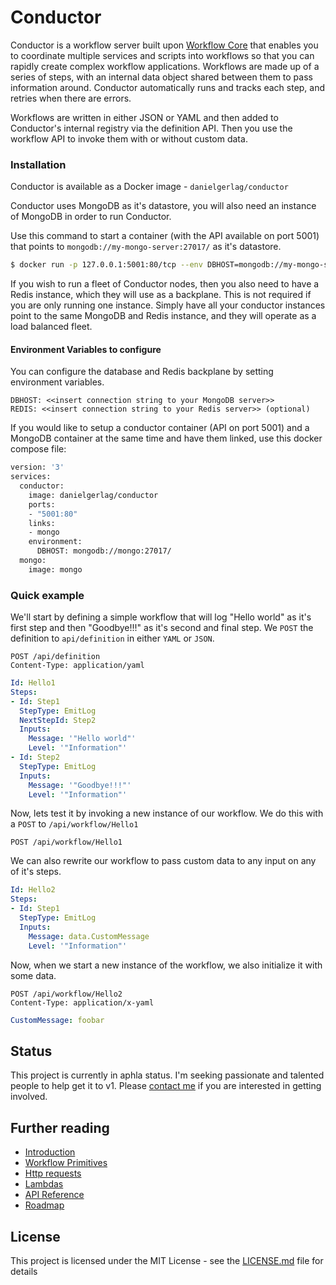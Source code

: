 # Conductor

Conductor is a workflow server built upon [Workflow Core](https://github.com/danielgerlag/workflow-core) that enables you to coordinate multiple services and scripts into workflows so that you can rapidly create complex workflow applications. Workflows are made up of a series of steps, with an internal data object shared between them to pass information around.  Conductor automatically runs and tracks each step, and retries when there are errors.

Workflows are written in either JSON or YAML and then added to Conductor's internal registry via the definition API.  Then you use the workflow API to invoke them with or without custom data.

### Installation

Conductor is available as a Docker image - `danielgerlag/conductor`

Conductor uses MongoDB as it's datastore, you will also need an instance of MongoDB in order to run Conductor.

Use this command to start a container (with the API available on port 5001) that points to `mongodb://my-mongo-server:27017/` as it's datastore.

```bash
$ docker run -p 127.0.0.1:5001:80/tcp --env DBHOST=mongodb://my-mongo-server:27017/ danielgerlag/conductor
```

If you wish to run a fleet of Conductor nodes, then you also need to have a Redis instance, which they will use as a backplane.  This is not required if you are only running one instance.
Simply have all your conductor instances point to the same MongoDB and Redis instance, and they will operate as a load balanced fleet.

#### Environment Variables to configure

You can configure the database and Redis backplane by setting environment variables.
```
DBHOST: <<insert connection string to your MongoDB server>>
REDIS: <<insert connection string to your Redis server>> (optional)
```

If you would like to setup a conductor container (API on port 5001) and a MongoDB container at the same time and have them linked, use this docker compose file:

```Dockerfile
version: '3'
services:
  conductor:
    image: danielgerlag/conductor
    ports:
    - "5001:80"
    links:
    - mongo
    environment:
      DBHOST: mongodb://mongo:27017/
  mongo:
    image: mongo
```

### Quick example

We'll start by defining a simple workflow that will log "Hello world" as it's first step and then "Goodbye!!!" as it's second and final step.  We `POST` the definition to `api/definition` in either `YAML` or `JSON`.

```http
POST /api/definition
Content-Type: application/yaml
```
```yml
Id: Hello1
Steps:
- Id: Step1
  StepType: EmitLog
  NextStepId: Step2
  Inputs:
    Message: '"Hello world"'
    Level: '"Information"'
- Id: Step2
  StepType: EmitLog
  Inputs:
    Message: '"Goodbye!!!"'
    Level: '"Information"'
```

Now, lets test it by invoking a new instance of our workflow.
We do this with a `POST` to `/api/workflow/Hello1`
```
POST /api/workflow/Hello1
```

We can also rewrite our workflow to pass custom data to any input on any of it's steps.

```yml
Id: Hello2
Steps:
- Id: Step1
  StepType: EmitLog
  Inputs:
    Message: data.CustomMessage
    Level: '"Information"'
```

Now, when we start a new instance of the workflow, we also initialize it with some data.

```
POST /api/workflow/Hello2
Content-Type: application/x-yaml
```
```yaml
CustomMessage: foobar
```

## Status

This project is currently in aphla status.  I'm seeking passionate and talented people to help get it to v1.  Please [contact me](mailto:daniel@gerlag.ca) if you are interested in getting involved.


## Further reading
* [Introduction](docs/01-intro.md)
* [Workflow Primitives](docs/02-primitives.md)
* [Http requests](docs/03-http.md)
* [Lambdas](docs/04-lambda.md)
* [API Reference](docs/99-api-reference.md)
* [Roadmap](docs/roadmap.md)


## License

This project is licensed under the MIT License - see the [LICENSE.md](LICENSE.md) file for details
